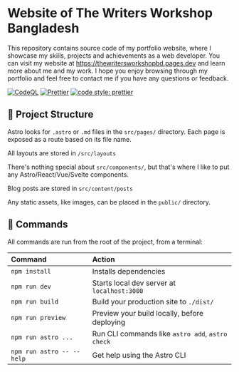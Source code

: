 # Website of The Writers Workshop Bangladesh

This repository contains source code of my portfolio website, where I showcase my skills, projects and achievements as a web developer. You can visit my website at <https://thewritersworkshopbd.pages.dev> and learn more about me and my work. I hope you enjoy browsing through my portfolio and feel free to contact me if you have any questions or feedback.

[![CodeQL](https://github.com/thewritersworkshopbd/website/actions/workflows/codeql.yml/badge.svg)](https://github.com/thewritersworkshopbd/website/actions/workflows/codeql.yml)
[![Prettier](https://github.com/thewritersworkshopbd/website/actions/workflows/prettier.yml/badge.svg)](https://github.com/thewritersworkshopbd/website/actions/workflows/prettier.yml)
[![code style: prettier](https://img.shields.io/badge/code_style-prettier-ff69b4.svg?style=flat-square)](https://github.com/prettier/prettier)

## 🚀 Project Structure

Astro looks for `.astro` or `.md` files in the `src/pages/` directory. Each page is exposed as a route based on its file name.

All layouts are stored in `/src/layouts`

There's nothing special about `src/components/`, but that's where I like to put any Astro/React/Vue/Svelte components.

Blog posts are stored in `src/content/posts`

Any static assets, like images, can be placed in the `public/` directory.

## 🧞 Commands

All commands are run from the root of the project, from a terminal:

| Command                   | Action                                           |
| :------------------------ | :----------------------------------------------- |
| `npm install`             | Installs dependencies                            |
| `npm run dev`             | Starts local dev server at `localhost:3000`      |
| `npm run build`           | Build your production site to `./dist/`          |
| `npm run preview`         | Preview your build locally, before deploying     |
| `npm run astro ...`       | Run CLI commands like `astro add`, `astro check` |
| `npm run astro -- --help` | Get help using the Astro CLI                     |

